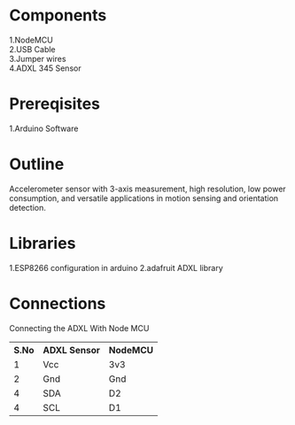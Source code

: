 # Components
1.NodeMCU <br/>
2.USB Cable <br/>
3.Jumper wires <br/>
4.ADXL 345 Sensor


# Prereqisites
1.Arduino Software


# Outline
Accelerometer sensor with 3-axis measurement, high resolution, low power consumption, and versatile applications in motion sensing and orientation detection.

# Libraries
1.ESP8266 configuration in arduino
2.adafruit ADXL library

# Connections
Connecting the ADXL With Node MCU
<table>
  <tr>
    <th>S.No</th>
    <th>ADXL Sensor</th>
    <th>NodeMCU</th>
  </tr>
  <tr>
    <td>1</td>
    <td>Vcc</td>
    <td>3v3</td>
  </tr>
  <tr>
    <td>2</td>
    <td>Gnd</td>
    <td>Gnd</td>
  </tr>
  <tr>
    <td>4</td>
    <td>SDA</td>
    <td>D2</td>
  </tr>
  <tr>
    <td>4</td>
    <td>SCL</td>
    <td>D1</td>
  </tr>
</table>
